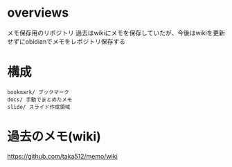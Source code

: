 # overviews

メモ保存用のリポジトリ
過去はwikiにメモを保存していたが、今後はwikiを更新せずにobidianでメモをレポジトリ保存する

# 構成

```
bookmark/ ブックマーク
docs/ 手動でまとめたメモ
slide/ スライド作成領域
```

# 過去のメモ(wiki)

https://github.com/taka512/memo/wiki
